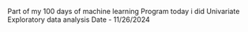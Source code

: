 Part of my 100 days of machine learning Program today i did Univariate Exploratory data analysis
Date - 11/26/2024
